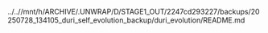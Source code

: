 ../..//mnt/h/ARCHIVE/.UNWRAP/D/STAGE1_OUT/2247cd293227/backups/20250728_134105_duri_self_evolution_backup/duri_evolution/README.md